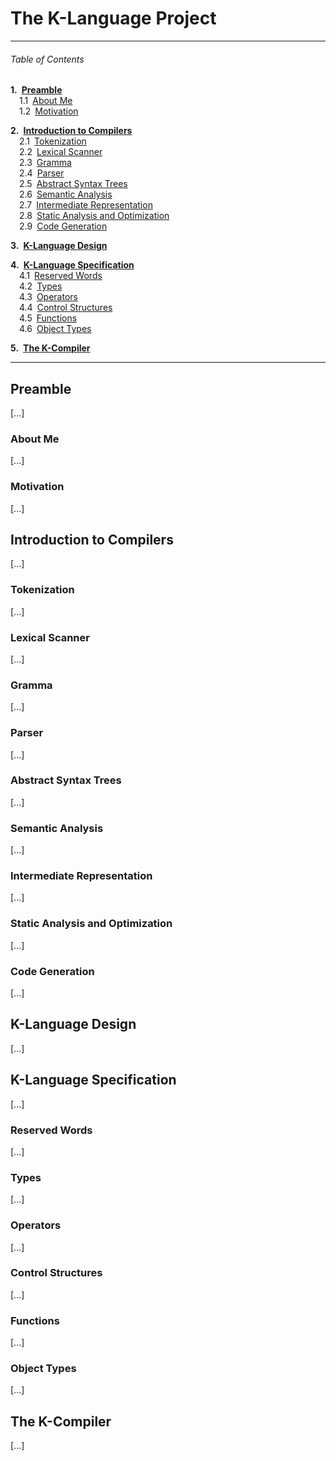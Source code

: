 # The K-Language Project

---
###### Table of Contents

__1.&ensp;[Preamble](#preamble)__  
&ensp;&ensp;1.1&ensp;[About Me](#about-me)  
&ensp;&ensp;1.2&ensp;[Motivation](#motivation)  

__2.&ensp;[Introduction to Compilers](#introduction-to-compilers)__  
&ensp;&ensp;2.1&ensp;[Tokenization](#tokenization)  
&ensp;&ensp;2.2&ensp;[Lexical Scanner](#lexical-scanner)  
&ensp;&ensp;2.3&ensp;[Gramma](#gramma)  
&ensp;&ensp;2.4&ensp;[Parser](#parser)  
&ensp;&ensp;2.5&ensp;[Abstract Syntax Trees](#abstract-syntax-trees)  
&ensp;&ensp;2.6&ensp;[Semantic Analysis](#semantic-analysis)  
&ensp;&ensp;2.7&ensp;[Intermediate Representation](#intermediate-representation)  
&ensp;&ensp;2.8&ensp;[Static Analysis and Optimization](#static-analysis-and-optimization)  
&ensp;&ensp;2.9&ensp;[Code Generation](#code-generation)  

__3.&ensp;[K-Language Design](#k-language-design)__  

__4.&ensp;[K-Language Specification](#k-language-specification)__  
&ensp;&ensp;4.1&ensp;[Reserved Words](#reserved-words)  
&ensp;&ensp;4.2&ensp;[Types](#types)  
&ensp;&ensp;4.3&ensp;[Operators](#operators)  
&ensp;&ensp;4.4&ensp;[Control Structures](#control-structures)  
&ensp;&ensp;4.5&ensp;[Functions](#functions)  
&ensp;&ensp;4.6&ensp;[Object Types](#object-types)  

__5.&ensp;[The K-Compiler](#the-k-compiler)__

---

## Preamble
[...]

### About Me
[...]

### Motivation
[...]


## Introduction to Compilers
[...]

### Tokenization
[...]

### Lexical Scanner
[...]

### Gramma
[...]

### Parser
[...]

### Abstract Syntax Trees
[...]

### Semantic Analysis
[...]

### Intermediate Representation
[...]

### Static Analysis and Optimization
[...]

### Code Generation
[...]


## K-Language Design
[...]

## K-Language Specification
[...]

### Reserved Words
[...]

### Types
[...]

### Operators
[...]

### Control Structures
[...]

### Functions
[...]

### Object Types
[...]


## The K-Compiler
[...]
